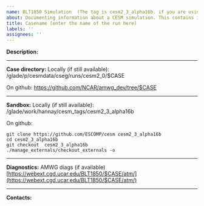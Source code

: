 ```yaml
---
name: BLT1850 Simulation  (The tag is cesm2_3_alpha16b. if you are using another tag, please customize accordingly)
about: Documenting information about a CESM simulation. This contains information about the location of the run directory, sandbox, etc 
title: Casename (enter the name of the run here)
labels: ''
assignees: ''
---
```


**Description:**

___
**Case directory:**
Locally (if still available):
/glade/p/cesmdata/cseg/runs/cesm2_0/$CASE

On github:
https://github.com/NCAR/amwg_dev/tree/$CASE
___
**Sandbox:**
Locally (if still available):
 /glade/work/hannay/cesm_tags/cesm2_3_alpha16b
 
On github:
```
git clone https://github.com/ESCOMP/cesm cesm2_3_alpha16b
cd cesm2_3_alpha16b
git checkout  cesm2_3_alpha16b
./manage_externals/checkout_externals -o
```
___
**Diagnostics:**
AMWG diags (if available)
[https://webext.cgd.ucar.edu/BLT1850/$CASE/atm/](https://webext.cgd.ucar.edu/BLT1850/$CASE/atm/)
___
**Contacts:**

